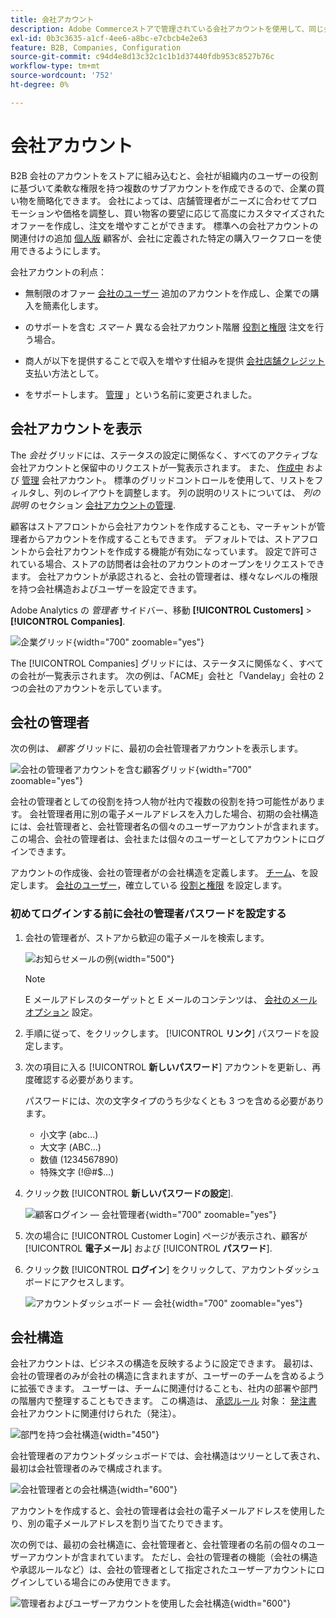 ```yaml
---
title: 会社アカウント
description: Adobe Commerceストアで管理されている会社アカウントを使用して、同じ会社に属する複数の購入者を 1 つの会社アカウントに参加させる方法を説明します。
exl-id: 0b3c3635-a1cf-4ee6-a8bc-e7cbcb4e2e63
feature: B2B, Companies, Configuration
source-git-commit: c94d4e8d13c32c1c1b1d37440fdb953c8527b76c
workflow-type: tm+mt
source-wordcount: '752'
ht-degree: 0%

---
```


# 会社アカウント

B2B 会社のアカウントをストアに組み込むと、会社が組織内のユーザーの役割に基づいて柔軟な権限を持つ複数のサブアカウントを作成できるので、企業の買い物を簡略化できます。 会社によっては、店舗管理者がニーズに合わせてプロモーションや価格を調整し、買い物客の要望に応じて高度にカスタマイズされたオファーを作成し、注文を増やすことができます。 標準への会社アカウントの関連付けの追加 [個人版](../customers/account-create.md) 顧客が、会社に定義された特定の購入ワークフローを使用できるようにします。

会社アカウントの利点：

- 無制限のオファー [会社のユーザー](account-company-users.md) 追加のアカウントを作成し、企業での購入を簡素化します。

- のサポートを含む _スマート_ 異なる会社アカウント階層 [役割と権限](account-company-roles-permissions.md) 注文を行う場合。

- 商人が以下を提供することで収入を増やす仕組みを提供 [会社店舗クレジット](credit-company.md) 支払い方法として。

- をサポートします。 [管理](account-company-manage.md) 」という名前に変更されました。

## 会社アカウントを表示

The _会社_ グリッドには、ステータスの設定に関係なく、すべてのアクティブな会社アカウントと保留中のリクエストが一覧表示されます。 また、 [作成中](account-company-create.md) および [管理](account-company-manage.md) 会社アカウント。 標準のグリッドコントロールを使用して、リストをフィルタし、列のレイアウトを調整します。 列の説明のリストについては、 _列の説明_ のセクション [会社アカウントの管理](account-company-manage.md).

顧客はストアフロントから会社アカウントを作成することも、マーチャントが管理者からアカウントを作成することもできます。 デフォルトでは、ストアフロントから会社アカウントを作成する機能が有効になっています。 設定で許可されている場合、ストアの訪問者は会社のアカウントのオープンをリクエストできます。 会社アカウントが承認されると、会社の管理者は、様々なレベルの権限を持つ会社構造およびユーザーを設定できます。

Adobe Analytics の _管理者_ サイドバー、移動 **[!UICONTROL Customers]** > **[!UICONTROL Companies]**.

![企業グリッド](./assets/companies-grid.png){width="700" zoomable="yes"}

The [!UICONTROL Companies] グリッドには、ステータスに関係なく、すべての会社が一覧表示されます。 次の例は、「ACME」会社と「Vandelay」会社の 2 つの会社のアカウントを示しています。

## 会社の管理者

次の例は、 _顧客_ グリッドに、最初の会社管理者アカウントを表示します。

![会社の管理者アカウントを含む顧客グリッド](./assets/company-admin-user-account.png){width="700" zoomable="yes"}

会社の管理者としての役割を持つ人物が社内で複数の役割を持つ可能性があります。 会社管理者用に別の電子メールアドレスを入力した場合、初期の会社構造には、会社管理者と、会社管理者名の個々のユーザーアカウントが含まれます。 この場合、会社の管理者は、会社または個々のユーザーとしてアカウントにログインできます。

アカウントの作成後、会社の管理者がの会社構造を定義します。 [チーム](account-company-structure.md)、を設定します。 [会社のユーザー](account-company-users.md)，確立している [役割と権限](account-company-roles-permissions.md) を設定します。

### 初めてログインする前に会社の管理者パスワードを設定する

1. 会社の管理者が、ストアから歓迎の電子メールを検索します。

   ![お知らせメールの例](./assets/company-admin-welcome-email.png){width="500"}

   >[!NOTE]
   >
   >E メールアドレスのターゲットと E メールのコンテンツは、 [会社のメールオプション](email-company-configuration.md) 設定。

1. 手順に従って、をクリックします。 [!UICONTROL **リンク**] パスワードを設定します。

1. 次の項目に入る [!UICONTROL **新しいパスワード**] アカウントを更新し、再度確認する必要があります。

   パスワードには、次の文字タイプのうち少なくとも 3 つを含める必要があります。

   - 小文字 (abc...)
   - 大文字 (ABC...)
   - 数値 (1234567890)
   - 特殊文字 (!@#$...)

1. クリック数 [!UICONTROL **新しいパスワードの設定**].

   ![顧客ログイン — 会社管理者](./assets/company-admin-account-login.png){width="700" zoomable="yes"}

1. 次の場合に [!UICONTROL Customer Login] ページが表示され、顧客が [!UICONTROL **電子メール**] および [!UICONTROL **パスワード**].

1. クリック数 [!UICONTROL **ログイン**] をクリックして、アカウントダッシュボードにアクセスします。

   ![アカウントダッシュボード — 会社](./assets/account-dashboard-company.png){width="700" zoomable="yes"}

## 会社構造

会社アカウントは、ビジネスの構造を反映するように設定できます。 最初は、会社の管理者のみが会社の構造に含まれますが、ユーザーのチームを含めるように拡張できます。 ユーザーは、チームに関連付けることも、社内の部署や部門の階層内で整理することもできます。 この構造は、 [承認ルール](account-dashboard-approval-rules.md) 対象： [発注書](purchase-order-flow.md) 会社アカウントに関連付けられた（発注）。

![部門を持つ会社構造](./assets/company-structure-diagram.svg){width="450"}

会社管理者のアカウントダッシュボードでは、会社構造はツリーとして表され、最初は会社管理者のみで構成されます。

![会社管理者との会社構造](./assets/company-structure-tree-admin.png){width="600"}

アカウントを作成すると、会社の管理者は会社の電子メールアドレスを使用したり、別の電子メールアドレスを割り当てたりできます。

次の例では、最初の会社構造に、会社管理者と、会社管理者の名前の個々のユーザーアカウントが含まれています。 ただし、会社の管理者の機能（会社の構造や承認ルールなど）は、会社の管理者として指定されたユーザーアカウントにログインしている場合にのみ使用できます。

![管理者およびユーザーアカウントを使用した会社構造](./assets/company-structure-tree-admin-user.png){width="600"}
